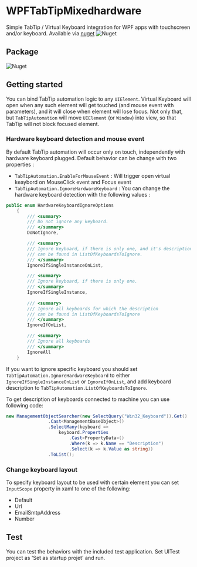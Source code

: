 # WPFTabTipMixedhardware
Simple TabTip / Virtual Keyboard integration for WPF apps with touchscreen and/or keyboard.
Available via [nuget](https://www.nuget.org/packages/WPFTabTipMixedHardware/) ![Nuget](https://img.shields.io/nuget/dt/WPFTabTipMixedHarware)

## Package

![Nuget](https://img.shields.io/nuget/v/WPFTabTipMixedHardware)

## Getting started

You can bind TabTip automation logic to any `UIElement`. Virtual Keyboard will open when any such element will get touched (and mouse event with parameters), and it will close when element will lose focus. Not only that, but `TabTipAutomation` will move `UIElement` (or `Window`) into  view, so that TabTip will not block focused element.

### Hardware keyboard detection and mouse event

By default TabTip automation will occur only on touch, independently with hardware keyboard plugged.
Default behavior can be change with two properties :

- `TabTipAutomation.EnableForMouseEvent` : Will trigger open virtual keaybord on MouseClick event and Focus event
- `TabTipAutomation.IgnoreHardwareKeyboard` : You can change the hardware keyboard detection with the following values :

```c#
public enum HardwareKeyboardIgnoreOptions
    {
        /// <summary>
        /// Do not ignore any keyboard.
        /// </summary>
        DoNotIgnore,

        /// <summary>
        /// Ignore keyboard, if there is only one, and it's description 
        /// can be found in ListOfKeyboardsToIgnore.
        /// </summary>
        IgnoreIfSingleInstanceOnList,

        /// <summary>
        /// Ignore keyboard, if there is only one.
        /// </summary>
        IgnoreIfSingleInstance,
        
        /// <summary>
        /// Ignore all keyboards for which the description 
        /// can be found in ListOfKeyboardsToIgnore
        /// </summary>
        IgnoreIfOnList,

        /// <summary>
        /// Ignore all keyboards
        /// </summary>
        IgnoreAll
    }
```

If you want to ignore specific keyboard you should set `TabTipAutomation.IgnoreHardwareKeyboard` to either `IgnoreIfSingleInstanceOnList` or `IgnoreIfOnList`, and add keyboard description to `TabTipAutomation.ListOfKeyboardsToIgnore`.

To get description of keyboards connected to machine you can use following code:

```c#
new ManagementObjectSearcher(new SelectQuery("Win32_Keyboard")).Get()
                .Cast<ManagementBaseObject>()
                .SelectMany(keyboard =>
                    keyboard.Properties
                        .Cast<PropertyData>()
                        .Where(k => k.Name == "Description")
                        .Select(k => k.Value as string))
                .ToList();
```

### Change keyboard layout

To specify keyboard layout to be used with certain element you can set `InputScope` property in xaml to one of the following:
- Default
- Url
- EmailSmtpAddress
- Number

## Test
You can test the behaviors with the included test application. Set UITest project as 'Set as startup projet' and run. 
